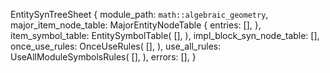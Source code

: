 EntitySynTreeSheet {
    module_path: `math::algebraic_geometry`,
    major_item_node_table: MajorEntityNodeTable {
        entries: [],
    },
    item_symbol_table: EntitySymbolTable(
        [],
    ),
    impl_block_syn_node_table: [],
    once_use_rules: OnceUseRules(
        [],
    ),
    use_all_rules: UseAllModuleSymbolsRules(
        [],
    ),
    errors: [],
}